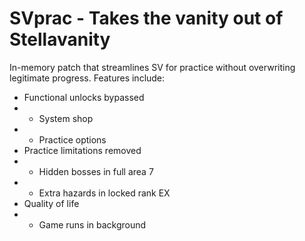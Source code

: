 # SVprac - Takes the vanity out of Stellavanity

In-memory patch that streamlines SV for practice without overwriting legitimate progress.
Features include:
- Functional unlocks bypassed
- - System shop
- - Practice options
- Practice limitations removed
- - Hidden bosses in full area 7
- - Extra hazards in locked rank EX
- Quality of life
- - Game runs in background